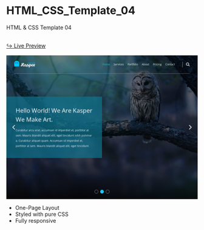 # HTML_CSS_Template_04
HTML &amp; CSS Template 04

<br/>
<a href="https://issakass.github.io/HTML_CSS_Template_04/">↪ Live Preview</a>
<br/>
<br/>
<img align="center" src="preview.png" alt="Preview Image" />
<br/>


- One-Page Layout
- Styled with pure CSS
- Fully responsive
